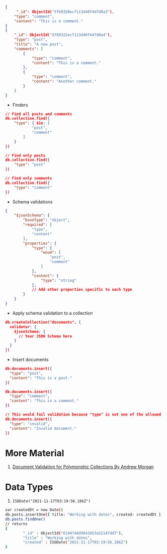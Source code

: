 
```json
{
     "_id": ObjectId("5f69320ecf113d40f4d7d0a3"),
    "type": "comment",
    "content": "This is a comment."
}
{
    "_id": ObjectId("5f69322ecf113d40f4d7d0a4"),
    "type": "post",
    "title": "A new post",
    "comments": [
        {
            "type": "comment",
            "content": "This is a comment."
        },
        {
            "type": "comment",
            "content": "Another comment."
        }
    ]
}

```

- Finders

```json
// Find all posts and comments
db.collection.find({
    "type": { $in: [
            "post",
            "comment"
        ]
    }
})

// Find only posts
db.collection.find({
    "type": "post"
})

// Find only comments
db.collection.find({
    "type": "comment"
})
```

- Schema validations

```json
{
    "$jsonSchema": {
        "bsonType": "object",
        "required": [
            "type",
            "content"
        ],
        "properties": {
            "type": {
                "enum": [
                    "post",
                    "comment"
                ]
            },
            "content": {
                "type": "string"
            },
            // Add other properties specific to each type
        }
    }
}
```

- Apply schema validation to a collection

```json
db.createCollection("documents", {
  validator: {
    $jsonSchema: {
      // Your JSON Schema here
    }
  }
})
```

- Insert documents

```json
db.documents.insert({
  "type": "post",
  "content": "This is a post."
})

db.documents.insert({
  "type": "comment",
  "content": "This is a comment."
})

// This would fail validation because "type" is not one of the allowed values
db.documents.insert({
  "type": "invalid",
  "content": "Invalid document."
})
```

# More Material

1. [Document Validation for Polymorphic Collections By Andrew Morgan](https://www.mongodb.com/developer/products/mongodb/polymorphic-document-validation/)

# Data Types

1. `ISODate("2021-11-17T03:19:56.186Z")`

```bash
var createdDt = new Date()
db.posts.insertOne({ title: "Working with dates", created: createdDt })
db.posts.findOne()
// returns
{
        "_id" : ObjectId("619474dd9043453a52147dd7"),
        "title" : "Working with dates",
        "created" : ISODate("2021-11-17T03:19:56.186Z")
}
```